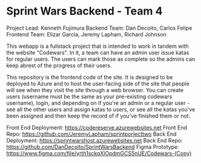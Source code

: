# Sprint Wars Backend - Team 4

Project Lead: Kenneth Fujimura
Backend Team: Dan Decoito, Carlos Felipe
Frontend Team: Elizar Garcia, Jeremy Lapham, Richard Johnson

This webapp is a fullstack project that is intended to work in tandem with the website "Codewars". In it, a team can have an admin user issue katas for regular users. The users can mark those as complete so the admins can keep abrest of the progress of their users.

This repository is the frontend code of the site. It is designed to be deployed to Azure and to host the user-facing side of the site that people will see when they visit the site through a web browser. You can create users (username must be the same as your pre-existing codewars username), login, and depending on if you're an admin or a regular user - see all the other users and assign katas to users, or see all the katas you've been assigned and then keep the record of if you've finished them or not.

Front End Deployment: https://codereserve.azurewebsites.net
Front End Repo: https://github.com/JeremyLapham/sprintporjecttwo
Back End Deployment: https://sprintwarshost.azurewebsites.net
Back End Repo: https://github.com/DanDecoito/SprintWarsBackend
Figma Prototype: https://www.figma.com/file/yrth1sckqXlOpdmGCS5nUE/Codewars-(Copy)